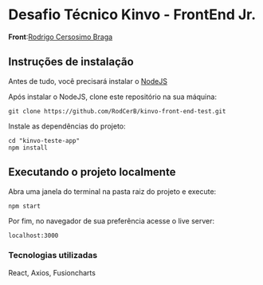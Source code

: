 # Desafio Técnico Kinvo - FrontEnd Jr. 

**Front**:[Rodrigo Cersosimo Braga](https://github.com/RodCerB)

## Instruções de instalação

Antes de tudo, você precisará instalar o [NodeJS](https://nodejs.org/en/download/) 

Após instalar o NodeJS, clone este repositório na sua máquina:

```shell
git clone https://github.com/RodCerB/kinvo-front-end-test.git
```

Instale as dependências do projeto:

```shell
cd "kinvo-teste-app"
npm install
```

## Executando o projeto localmente

Abra uma janela do terminal na pasta raiz do projeto e execute:

```shell
npm start
```

Por fim, no navegador de sua preferência acesse o live server:

```shell
localhost:3000
```


### Tecnologias utilizadas

React, Axios, Fusioncharts
